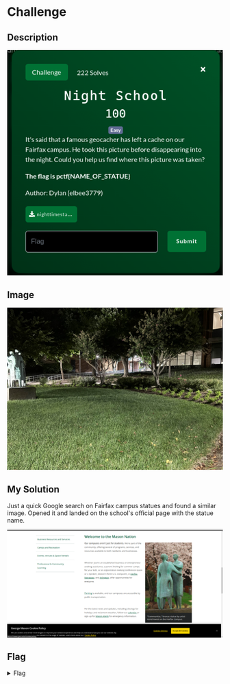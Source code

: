 # Challenge

## Description

<img src = "challenge.png">

## Image

<img src = "nighttimestatue.jpg">

## My Solution

Just a quick Google search on Fairfax campus statues and found a similar image. Opened it and landed on the school's official page with the statue name.

<img src = "schoolpage.png">

## Flag

<details> 
  <summary>Flag</summary>
   pctf{Communitas}
</details>